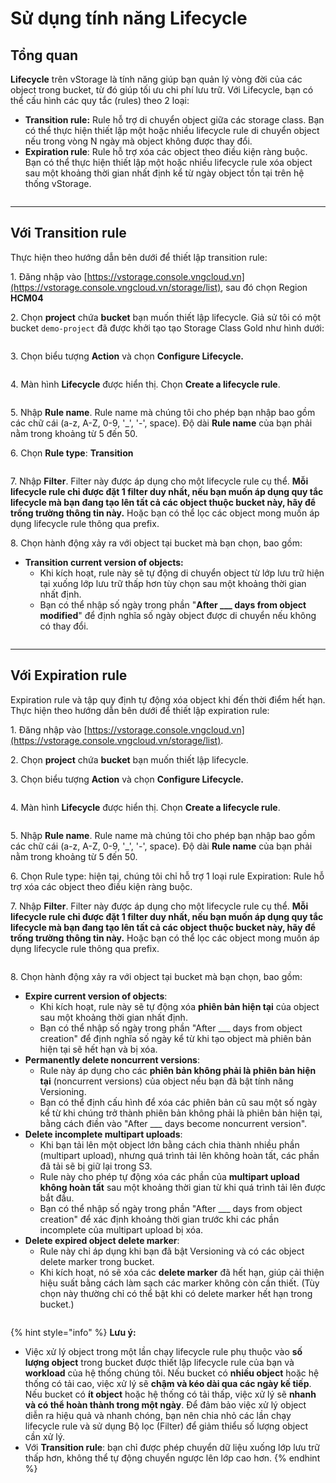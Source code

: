 # Sử dụng tính năng Lifecycle

## **Tổng quan**

**Lifecycle** trên vStorage là tính năng giúp bạn quản lý vòng đời của các object trong bucket, từ đó giúp tối ưu chi phí lưu trữ. Với Lifecycle, bạn có thể cấu hình các quy tắc (rules) theo 2 loại:

* **Transition rule:** Rule hỗ trợ di chuyển object giữa các storage class. Bạn có thể thực hiện thiết lập một hoặc nhiều lifecycle rule di chuyển object nếu trong vòng N ngày mà object không được thay đổi.
* **Expiration rule**: Rule hỗ trợ xóa các object theo điều kiện ràng buộc. Bạn có thể thực hiện thiết lập một hoặc nhiều lifecycle rule xóa object sau một khoảng thời gian nhất định kể từ ngày object tồn tại trên hệ thống vStorage.&#x20;

<figure><img src="../../../../../../.gitbook/assets/image (1091).png" alt=""><figcaption></figcaption></figure>



***

## Với Transition rule

Thực hiện theo hướng dẫn bên dưới để thiết lập transition rule:

1\. Đăng nhập vào [https://vstorage.console.vngcloud.vn](https://vstorage.console.vngcloud.vn/storage/list), sau đó chọn Region **HCM04**

2\. Chọn **project** chứa **bucket** bạn muốn thiết lập lifecycle. Giả sử tôi có một bucket `demo-project` đã được khởi tạo tạo Storage Class Gold như hình dưới:

<figure><img src="../../../../../../.gitbook/assets/image (5).png" alt=""><figcaption></figcaption></figure>

3\. Chọn biểu tượng **Action** và chọn **Configure Lifecycle.**

<figure><img src="../../../../../../.gitbook/assets/image (1) (1).png" alt=""><figcaption></figcaption></figure>

4\. Màn hình **Lifecycle** được hiển thị. Chọn **Create a lifecycle rule**.

<figure><img src="../../../../../../.gitbook/assets/image (2) (1).png" alt=""><figcaption></figcaption></figure>

5\. Nhập **Rule name**. Rule name mà chúng tôi cho phép bạn nhập bao gồm các chữ cái (a-z, A-Z, 0-9, '\_', '-', space). Độ dài **Rule name** của bạn phải nằm trong khoảng từ 5 đến 50.

6\. Chọn **Rule type**: **Transition**

<figure><img src="../../../../../../.gitbook/assets/image (1096).png" alt=""><figcaption></figcaption></figure>

7\. Nhập **Filter**. Filter này được áp dụng cho một lifecycle rule cụ thể. **Mỗi lifecycle rule chỉ được đặt 1 filter duy nhất, nếu bạn muốn áp dụng quy tắc lifecycle mà bạn đang tạo lên tất cả các object thuộc bucket này, hãy để trống trường thông tin này.** Hoặc bạn có thể lọc các object mong muốn áp dụng lifecycle rule thông qua prefix.

8\. Chọn hành động xảy ra với object tại bucket mà bạn chọn, bao gồm:

* **Transition current version of objects:**
  * Khi kích hoạt, rule này sẽ tự động di chuyển object từ lớp lưu trữ hiện tại xuống lớp lưu trữ thấp hơn tùy chọn sau một khoảng thời gian nhất định.
  * Bạn có thể nhập số ngày trong phần "**After \_\_\_ days from object modified**" để định nghĩa số ngày object được di chuyển nếu không có thay đổi.

<figure><img src="../../../../../../.gitbook/assets/image (1097).png" alt=""><figcaption></figcaption></figure>

***

## Với Expiration rule

Expiration rule và tập quy định tự động xóa object khi đến thời điểm hết hạn. Thực hiện theo hướng dẫn bên dưới để thiết lập expiration rule:

1\. Đăng nhập vào [https://vstorage.console.vngcloud.vn](https://vstorage.console.vngcloud.vn/storage/list).

2\. Chọn **project** chứa **bucket** bạn muốn thiết lập lifecycle.

3\. Chọn biểu tượng **Action** và chọn **Configure Lifecycle.**

<figure><img src="../../../../../../.gitbook/assets/image (1099).png" alt=""><figcaption></figcaption></figure>

4\. Màn hình **Lifecycle** được hiển thị. Chọn **Create a lifecycle rule**.

<figure><img src="../../../../../../.gitbook/assets/image (1100).png" alt=""><figcaption></figcaption></figure>

5\. Nhập **Rule name**. Rule name mà chúng tôi cho phép bạn nhập bao gồm các chữ cái (a-z, A-Z, 0-9, '\_', '-', space). Độ dài **Rule name** của bạn phải nằm trong khoảng từ 5 đến 50.

6\. Chọn Rule type: hiện tại, chúng tôi chỉ hỗ trợ 1 loại rule Expiration: Rule hỗ trợ xóa các object theo điều kiện ràng buộc.

7\. Nhập **Filter**. Filter này được áp dụng cho một lifecycle rule cụ thể. **Mỗi lifecycle rule chỉ được đặt 1 filter duy nhất, nếu bạn muốn áp dụng quy tắc lifecycle mà bạn đang tạo lên tất cả các object thuộc bucket này, hãy để trống trường thông tin này.** Hoặc bạn có thể lọc các object mong muốn áp dụng lifecycle rule thông qua prefix.

<figure><img src="../../../../../../.gitbook/assets/image (1101).png" alt=""><figcaption></figcaption></figure>

8\. Chọn hành động xảy ra với object tại bucket mà bạn chọn, bao gồm:

* **Expire current version of objects**:
  * Khi kích hoạt, rule này sẽ tự động xóa **phiên bản hiện tại** của object sau một khoảng thời gian nhất định.
  * Bạn có thể nhập số ngày trong phần "After \_\_\_ days from object creation" để định nghĩa số ngày kể từ khi tạo object mà phiên bản hiện tại sẽ hết hạn và bị xóa.
* **Permanently delete noncurrent versions**:
  * Rule này áp dụng cho các **phiên bản không phải là phiên bản hiện tại** (noncurrent versions) của object nếu bạn đã bật tính năng Versioning.
  * Bạn có thể định cấu hình để xóa các phiên bản cũ sau một số ngày kể từ khi chúng trở thành phiên bản không phải là phiên bản hiện tại, bằng cách điền vào "After \_\_\_ days become noncurrent version".
* **Delete incomplete multipart uploads**:
  * Khi bạn tải lên một object lớn bằng cách chia thành nhiều phần (multipart upload), nhưng quá trình tải lên không hoàn tất, các phần đã tải sẽ bị giữ lại trong S3.
  * Rule này cho phép tự động xóa các phần của **multipart upload không hoàn tất** sau một khoảng thời gian từ khi quá trình tải lên được bắt đầu.
  * Bạn có thể nhập số ngày trong phần "After \_\_\_ days from object creation" để xác định khoảng thời gian trước khi các phần incomplete của multipart upload bị xóa.
* **Delete expired object delete marker**:
  * Rule này chỉ áp dụng khi bạn đã bật Versioning và có các object delete marker trong bucket.
  * Khi kích hoạt, nó sẽ xóa các **delete marker** đã hết hạn, giúp cải thiện hiệu suất bằng cách làm sạch các marker không còn cần thiết. (Tùy chọn này thường chỉ có thể bật khi có delete marker hết hạn trong bucket.)

<figure><img src="../../../../../../.gitbook/assets/image (1102).png" alt=""><figcaption></figcaption></figure>

{% hint style="info" %}
**Lưu ý:**

* Việc xử lý object trong một lần chạy lifecycle rule phụ thuộc vào **số lượng object** trong bucket được thiết lập lifecycle rule của bạn và **workload** của hệ thống chúng tôi. Nếu bucket có **nhiều object** hoặc hệ thống có tải cao, việc xử lý sẽ **chậm và kéo dài qua các ngày kế tiếp**. Nếu bucket có **ít object** hoặc hệ thống có tải thấp, việc xử lý sẽ **nhanh và có thể hoàn thành trong một ngày**. Để đảm bảo việc xử lý object diễn ra hiệu quả và nhanh chóng, bạn nên chia nhỏ các lần chạy lifecycle rule và sử dụng Bộ lọc (Filter) để giảm thiểu số lượng object cần xử lý.
* Với **Transition rule**: bạn chỉ được phép chuyển dữ liệu xuống lớp lưu trữ thấp hơn, không thể tự động chuyển ngược lên lớp cao hơn.&#x20;
{% endhint %}
